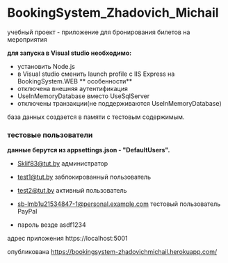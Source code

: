 # BookingSystem_Zhadovich_Michail
учебный проект  -   приложение для бронирования билетов на мероприятия

**для запуска в Visual studio необходимо:**
 * установить Node.js
 * в Visual studio сменить launch profile  с   IIS Express на  BookingSystem.WEB
** особенности**
 * отключена внешняя аутентификация
 * UseInMemoryDatabase вместо UseSqlServer
 * отключены транзакции(не поддерживаются UseInMemoryDatabase)

база данных создается в памяти с тестовым содержимым.

### тестовые пользователи
**данные берутся из appsettings.json - "DefaultUsers".**
* Sklif83@tut.by    администратор
* test1@tut.by      заблокированный пользователь
* test2@tut.by      активный пользователь

* sb-lmb1u21534847-1@personal.example.com     тестовый пользователь PayPal 
* пароль везде   asdf1234

адрес приложения
https://localhost:5001

опубликована 
https://bookingsystem-zhadovichmichail.herokuapp.com/
